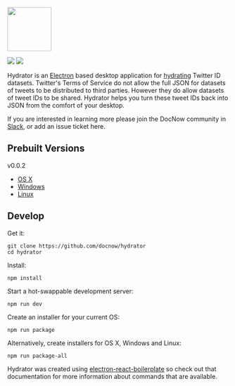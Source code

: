 <img width="100" src="https://raw.githubusercontent.com/docnow/hydrator/master/app/images/app.png"
/> 

<div>
<img src="https://pbs.twimg.com/media/DV2oBjDVMAAvsUH.png">
<img src="https://pbs.twimg.com/media/DV2oCRrVQAALbAU.png">
</div>

Hydrator is an [Electron] based desktop application for [hydrating] Twitter ID
datasets. Twitter's Terms of Service do not allow the full JSON for datasets of
tweets to be distributed to third parties. However they do allow datasets of
tweet IDs to be shared. Hydrator helps you turn these tweet IDs back into JSON
from the comfort of your desktop.

If you are interested in learning more please join the DocNow community in
[Slack], or add an issue ticket here.

## Prebuilt Versions

v0.0.2 

* [OS X](https://s3.amazonaws.com/docnow-web/Hydrator-0.0.2.dmg)
* [Windows](https://s3.amazonaws.com/docnow-web/Hydrator-Setup-0.0.2.exe)
* [Linux](https://s3.amazonaws.com/docnow-web/Hydrator_0.0.2_amd64.deb)

## Develop

Get it:

    git clone https://github.com/docnow/hydrator
    cd hydrator

Install:

    npm install

Start a hot-swappable development server:

    npm run dev

Create an installer for your current OS:

    npm run package

Alternatively, create installers for OS X, Windows and Linux:

    npm run package-all

Hydrator was created using [electron-react-boilerplate] so check out that
documentation for more information about commands that are available.

[Electron]: http://electron.atom.io/
[Slack]: https://docnowteam.slack.com
[electron-react-boilerplate]: https://github.com/chentsulin/electron-react-boilerplate
[hydrating]: https://medium.com/on-archivy/on-forgetting-e01a2b95272#.lrkof12q5
